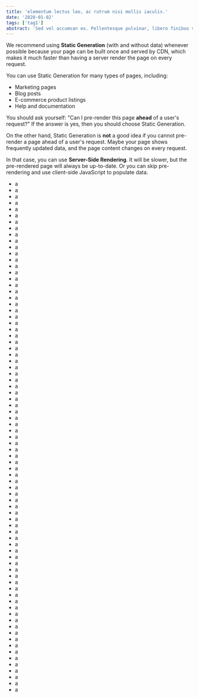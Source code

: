 ```yaml
---
title: 'elementum lectus leo, ac rutrum nisi mollis iaculis.'
date: '2020-01-02'
tags: ['tag1']
abstract: 'Sed vel accumsan ex. Pellentesque pulvinar, libero finibus varius faucibus, lectus lorem condimentum dui, et facilisis ante dolor at lacus. Nullam tincidunt tellus at fringilla accumsan. Phasellus eget libero sollicitudin, pretium turpis quis, egestas ante. Nullam eget sagittis justo, ac gravida ex. Quisque commodo libero vitae dui accumsan congue. Fusce convallis neque massa, non egestas magna viverra in. In euismod pretium ex ac luctus. Aliquam at mi nec diam aliquam mollis. Donec nec felis accumsan, porta diam sed, iaculis nunc. Nam vel orci diam. Fusce sit amet mauris sed nulla semper feugiat vitae in turpis. Etiam ex justo, dignissim eu nunc ac, laoreet scelerisque diam. Pellentesque semper odio eget est porta, at consectetur nulla bibendum. Praesent euismod, lorem et porttitor dapibus, nunc mauris pellentesque urna, nec convallis purus eros vitae sem. Nam vitae elit ligula.'
---
```


We recommend using **Static Generation** (with and without data) whenever possible because your page can be built once and served by CDN, which makes it much faster than having a server render the page on every request.

You can use Static Generation for many types of pages, including:

- Marketing pages
- Blog posts
- E-commerce product listings
- Help and documentation

You should ask yourself: "Can I pre-render this page **ahead** of a user's request?" If the answer is yes, then you should choose Static Generation.

On the other hand, Static Generation is **not** a good idea if you cannot pre-render a page ahead of a user's request. Maybe your page shows frequently updated data, and the page content changes on every request.

In that case, you can use **Server-Side Rendering**. It will be slower, but the pre-rendered page will always be up-to-date. Or you can skip pre-rendering and use client-side JavaScript to populate data.

- a
- a
- a
- a
- a
- a
- a
- a
- a
- a
- a
- a
- a
- a
- a
- a
- a
- a
- a
- a
- a
- a
- a
- a
- a
- a
- a
- a
- a
- a
- a
- a
- a
- a
- a
- a
- a
- a
- a
- a
- a
- a
- a
- a
- a
- a
- a
- a
- a
- a
- a
- a
- a
- a
- a
- a
- a
- a
- a
- a
- a
- a
- a
- a
- a
- a
- a
- a
- a
- a
- a
- a
- a
- a
- a
- a
- a
- a
- a
- a
- a
